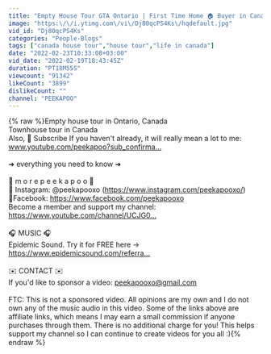 ```yaml
---
title: "Empty House Tour GTA Ontario | First Time Home 🏠 Buyer in Canada 🇨🇦"
image: "https:\/\/i.ytimg.com\/vi\/Dj80qcPS4Ks\/hqdefault.jpg"
vid_id: "Dj80qcPS4Ks"
categories: "People-Blogs"
tags: ["canada house tour","house tour","life in canada"]
date: "2022-02-23T10:33:08+03:00"
vid_date: "2022-02-19T18:43:45Z"
duration: "PT18M55S"
viewcount: "91342"
likeCount: "3899"
dislikeCount: ""
channel: "PEEKAPOO"
---
```

{% raw %}Empty house tour in Ontario, Canada<br />Townhouse tour in Canada<br />Also,   🔴 Subscribe If you haven't already, it will really mean a lot to me: www.youtube.com/peekapoo?sub_confirma...​<br /><br />➜ everything you need to know ➜<br /><br />💖 m o r e  p e e k a p o o 💖<br />📸 Instagram: @peekapooxo (<a rel="nofollow" target="blank" href="https://www.instagram.com/peekapooxo/​​)">https://www.instagram.com/peekapooxo/​​)</a><br />👥Facebook: <a rel="nofollow" target="blank" href="https://www.facebook.com/peekapooxo​​">https://www.facebook.com/peekapooxo​​</a><br />Become a member and support my channel: <a rel="nofollow" target="blank" href="https://www.youtube.com/channel/UCJG0...​">https://www.youtube.com/channel/UCJG0...​</a><br /><br />🎧 MUSIC 🎧<br />Epidemic Sound. Try it for FREE here → <a rel="nofollow" target="blank" href="https://www.epidemicsound.com/referra...​">https://www.epidemicsound.com/referra...​</a><br /><br />✉️ CONTACT ✉️<br />If you'd like to sponsor a video: peekapooxo@gmail.com<br /><br />FTC: This is not a sponsored video. All opinions are my own and I do not own any of the music audio in this video. Some of the links above are affiliate links, which means I may earn a small commission if anyone purchases through them. There is no additional charge for you! This helps support my channel so I can continue to create videos for you all :){% endraw %}
